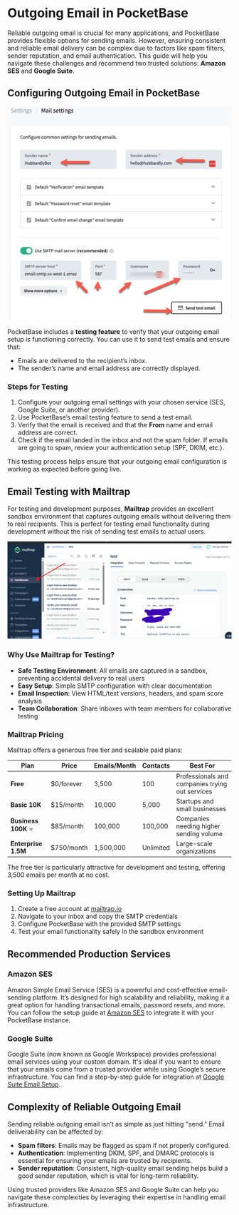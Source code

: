 # Outgoing Email in PocketBase

Reliable outgoing email is crucial for many applications, and PocketBase provides flexible options for sending emails. However, ensuring consistent and reliable email delivery can be complex due to factors like spam filters, sender reputation, and email authentication. This guide will help you navigate these challenges and recommend two trusted solutions: **Amazon SES** and **Google Suite**.

## Configuring Outgoing Email in PocketBase

![](2024-10-06-15-28-02.png)

PocketBase includes a **testing feature** to verify that your outgoing email setup is functioning correctly. You can use it to send test emails and ensure that:

- Emails are delivered to the recipient’s inbox.
- The sender’s name and email address are correctly displayed.

### Steps for Testing

1. Configure your outgoing email settings with your chosen service (SES, Google Suite, or another provider).
2. Use PocketBase’s email testing feature to send a test email.
3. Verify that the email is received and that the **From** name and email address are correct.
4. Check if the email landed in the inbox and not the spam folder. If emails are going to spam, review your authentication setup (SPF, DKIM, etc.).

This testing process helps ensure that your outgoing email configuration is working as expected before going live.

## Email Testing with Mailtrap

For testing and development purposes, **Mailtrap** provides an excellent sandbox environment that captures outgoing emails without delivering them to real recipients. This is perfect for testing email functionality during development without the risk of sending test emails to actual users.

![Mailtrap Dashboard](mailtrap.png)

### Why Use Mailtrap for Testing?

- **Safe Testing Environment**: All emails are captured in a sandbox, preventing accidental delivery to real users
- **Easy Setup**: Simple SMTP configuration with clear documentation
- **Email Inspection**: View HTML/text versions, headers, and spam score analysis
- **Team Collaboration**: Share inboxes with team members for collaborative testing

### Mailtrap Pricing

Mailtrap offers a generous free tier and scalable paid plans:

| Plan | Price | Emails/Month | Contacts | Best For |
|------|-------|--------------|----------|----------|
| **Free** | $0/forever | 3,500 | 100 | Professionals and companies trying out services |
| **Basic 10K** | $15/month | 10,000 | 5,000 | Startups and small businesses |
| **Business 100K** ⭐ | $85/month | 100,000 | 100,000 | Companies needing higher sending volume |
| **Enterprise 1.5M** | $750/month | 1,500,000 | Unlimited | Large-scale organizations |

The free tier is particularly attractive for development and testing, offering 3,500 emails per month at no cost.

### Setting Up Mailtrap

1. Create a free account at [mailtrap.io](https://mailtrap.io)
2. Navigate to your inbox and copy the SMTP credentials
3. Configure PocketBase with the provided SMTP settings
4. Test your email functionality safely in the sandbox environment

## Recommended Production Services

### Amazon SES

Amazon Simple Email Service (SES) is a powerful and cost-effective email-sending platform. It’s designed for high scalability and reliability, making it a great option for handling transactional emails, password resets, and more. You can follow the setup guide at [Amazon SES](/docs/ses) to integrate it with your PocketBase instance.

### Google Suite

Google Suite (now known as Google Workspace) provides professional email services using your custom domain. It's ideal if you want to ensure that your emails come from a trusted provider while using Google’s secure infrastructure. You can find a step-by-step guide for integration at [Google Suite Email Setup](/docs/gs-gmail).

## Complexity of Reliable Outgoing Email

Sending reliable outgoing email isn’t as simple as just hitting "send." Email deliverability can be affected by:

- **Spam filters**: Emails may be flagged as spam if not properly configured.
- **Authentication**: Implementing DKIM, SPF, and DMARC protocols is essential for ensuring your emails are trusted by recipients.
- **Sender reputation**: Consistent, high-quality email sending helps build a good sender reputation, which is vital for long-term reliability.

Using trusted providers like Amazon SES and Google Suite can help you navigate these complexities by leveraging their expertise in handling email infrastructure.
